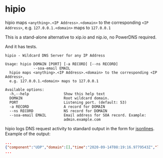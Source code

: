 # hipio

hipio maps `<anything>.<IP Address>.<domain>` to the corresponding `<IP Address>`, e.g. `127.0.0.1.<domain>` maps to `127.0.0.1` 

This is a stand-alone alternative to xip.io and nip.io, no PowerDNS required.

And it has tests.

```
hipio - Wildcard DNS Server for any IP Address

Usage: hipio DOMAIN [PORT] [-a RECORD] [--ns RECORD]
             --soa-email EMAIL
  hipio maps <anything>.<IP Address>.<domain> to the corresponding <IP Address>,
  e.g. 127.0.0.1.<domain> maps to 127.0.0.1

Available options:
  -h,--help                Show this help text
  DOMAIN                   Root wildcard domain.
  PORT                     Listening port. (default: 53)
  -a RECORD                A record for DOMAIN
  --ns RECORD              NS record for DOMAIN
  --soa-email EMAIL        Email address for SOA record. Example:
                           admin.example.com
```

hipio logs DNS request activity to standard output in the form for [jsonlines](http://jsonlines.org/). Example of the output:

```json
...
{"component":"UDP","domain":[],"time":"2020-09-14T08:19:16.9779543Z","level":"info","message":"","data":{"from":"127.0.0.1:57093","answer":"1.2.1.1","server":"ec2121e7bdd4","question":"1.2.1.1.example.com."}}
...
```
